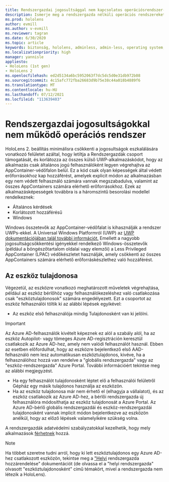 ```yaml
---
title: Rendszergazdai jogosultsággal nem kapcsolatos operációsrendszer-biztonság
description: Ismerje meg a rendszergazda nélküli operációs rendszereket, az eszköztulajdonosokat és a biztonságot HoloLens vegyes valóságú eszközökön.
ms.prod: hololens
author: evmill
ms.author: v-evmill
ms.reviewer: tagran
ms.date: 6/30/2020
ms.topic: article
keywords: biztonság, hololens, adminless, admin-less, operating system, admin-less operating system, admin os, admin-less os, hololens 2, hololens2 security,
ms.localizationpriority: high
manager: yannisle
appliesto:
- HoloLens (1st gen)
- HoloLens 2
ms.openlocfilehash: ed2d5134a6bc5952063f7dc5dc5d0e31db972b08
ms.sourcegitcommit: 4c15afc772fba26683d9b75e38c44a018b4889f6
ms.translationtype: MT
ms.contentlocale: hu-HU
ms.lasthandoff: 07/12/2021
ms.locfileid: "113639403"
---
```

# <a name="admin-less-operating-system"></a>Rendszergazdai jogosultságokkal nem működő operációs rendszer

HoloLens 2. beállítás minimálisra csökkenti a jogosultságok eszkalálására vonatkozó felületet azáltal, hogy letiltja a Rendszergazdák csoport támogatását, és korlátozza az összes külső UWP-alkalmazáskódot, hogy az alkalmazás csak általános jogú felhasználóként legyen végrehajtva az AppContainer-védőfalon belül. Ez a kód csak olyan képességek által védett erőforrásokhoz kap hozzáférést, amelyek explicit módon az alkalmazásban egy nem védett felhasználó számára vannak megszabadulva, valamint az összes AppContainers számára elérhető erőforrásokhoz.
Ezek az alkalmazásképességek továbbra is a háromszintű besorolási modellel rendelkeznek:
  * Általános kérdések
  * Korlátozott hozzáférésű
  * Windows

Windows összetevők az AppContainer-védőfalat is kihasználják a rendszer UWPs-ekkel. A Universal Windows Platformról (UWP) az [UWP dokumentációjában talál további információt.](/windows/uwp/) Emellett a nagyobb jogosultságcsökkentési igényekkel rendelkező Windows-összetevők (például a böngészőtartalom oldalai vagy elemzői) a Less Privileged AppContainer (LPAC) védőkészletet használják, amely csökkenti az összes AppContainers számára elérhető erőforráskészlethez való hozzáférést.

## <a name="device-owner"></a>Az eszköz tulajdonosa

Végezetül, az eszközre vonatkozó meghatározott műveletek végrehajtása, például az eszköz bérlőhöz vagy felhasználókezeléshez való csatlakozása csak "eszköztulajdonosok" számára engedélyezett. Ezt a csoportot az eszköz felhasználói töltik ki az alábbi lépések egyikével:
  * Az eszköz első felhasználója mindig Tulajdonosként van ki jelölni. 
> [!IMPORTANT]
>Az Azure AD-felhasználók kivételt képeznek ez alól a szabály alól, ha az eszköz Autopilot- vagy tömeges Azure AD-regisztráción keresztül csatlakozik az Azure AD-hez, amely nem valódi felhasználót használ. Ebben az esetben előfordulhat, hogy az eszközre bejelentkező első AAD-felhasználó nem lesz automatikusan eszköztulajdonos, kivéve, ha a felhasználóhoz hozzá van rendelve a "globális rendszergazda" vagy az "eszköz-rendszergazda" Azure Portal. További információért tekintse meg az alábbi megjegyzést.  

  * Ha egy felhasználót tulajdonosként léptet elő a felhasználói felületről Gépház egy másik tulajdonos használja az eszközön.
  * Ha az eszköz tulajdonosa már nem érhető el (elhagyja a vállalatot), és az eszköz csatlakozik az Azure AD-hez, a bérlői rendszergazda új felhasználóra módosíthatja az eszköz tulajdonosát a Azure Portal. Az Azure AD-bérlő globális rendszergazdái és eszköz-rendszergazdái tulajdonosként vannak implicit módon bejelentkezve az eszközön anélkül, hogy az előző lépések valamelyikére szükség volna.  

 A rendszergazdák adatvédelmi szabályzatokkal kezelhetik, hogy mely alkalmazások [férhetnek](/windows/client-management/mdm/policy-csp-privacy) hozzá. 

> [!NOTE]
> Ha többet szeretne tudni arról, hogy ki lett eszköztulajdonos egy Azure AD-hez csatlakozott eszközön, tekintse meg a ["Helyi](/azure/active-directory/devices/assign-local-admin) rendszergazda hozzárendelése" dokumentációt (de olvassa el a "helyi rendszergazda" olvasott "eszköztulajdonosként" című témakört, mivel a rendszergazda nem létezik a HoloLens).